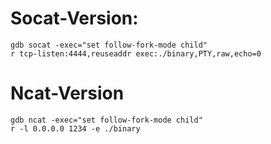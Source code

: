 # Socat-Version:
```
gdb socat -exec="set follow-fork-mode child"
r tcp-listen:4444,reuseaddr exec:./binary,PTY,raw,echo=0
```


# Ncat-Version
```
gdb ncat -exec="set follow-fork-mode child"
r -l 0.0.0.0 1234 -e ./binary
```
